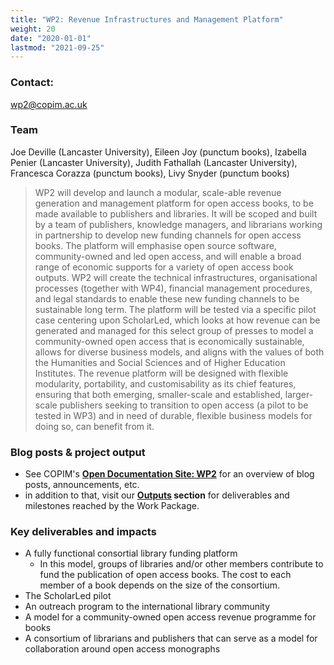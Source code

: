 ```yaml
---
title: "WP2: Revenue Infrastructures and Management Platform"
weight: 20
date: "2020-01-01"
lastmod: "2021-09-25"
---
```


### Contact:

[wp2@copim.ac.uk](mailto:wp2@copim.ac.uk)  

### Team

Joe Deville (Lancaster University), Eileen Joy (punctum books), Izabella Penier (Lancaster University), Judith Fathallah (Lancaster University), Francesca Corazza (punctum books), Livy Snyder (punctum books)      

> WP2 will develop and launch a modular, scale-able revenue generation and management platform for open access books, to be made available to publishers and libraries. It will be scoped and built by a team of publishers, knowledge managers, and librarians working in partnership to develop new funding channels for open access books. The platform will emphasise open source software, community-owned and led open access, and will enable a broad range of economic supports for a variety of open access book outputs. WP2 will create the technical infrastructures, organisational processes (together with WP4), financial management procedures, and legal standards to enable these new funding channels to be sustainable long term. The platform will be tested via a specific pilot case centering upon ScholarLed, which looks at how revenue can be generated and managed for this select group of presses to model a community-owned open access that is economically sustainable, allows for diverse business models, and aligns with the values of both the Humanities and Social Sciences and of Higher Education Institutes. The revenue platform will be designed with flexible modularity, portability, and customisability as its chief features, ensuring that both emerging, smaller-scale and established, larger-scale publishers seeking to transition to open access (a pilot to be tested in WP3) and in need of durable, flexible business models for doing so, can benefit from it. 

### Blog posts & project output

* See COPIM's **[Open Documentation Site: WP2](https://copim.pubpub.org/work-package-2)** for an overview of blog posts, announcements, etc.
* in addition to that, visit our **[Outputs](https://www.copim.ac.uk/about-us/outputs/) section** for deliverables and milestones reached by the Work Package.  

### Key deliverables and impacts

* A fully functional consortial library funding platform
  * In this model, groups of libraries and/or other members contribute to fund the publication of open access books. The cost to each member of a book depends on the size of the consortium.
* The ScholarLed pilot
* An outreach program to the international library community
* A model for a community-owned open access revenue programme for books
* A consortium of librarians and publishers that can serve as a model for collaboration around open access monographs
